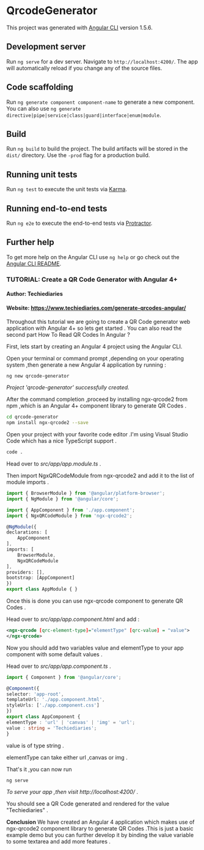 # QrcodeGenerator

This project was generated with [Angular CLI](https://github.com/angular/angular-cli) version 1.5.6.

## Development server

Run `ng serve` for a dev server. Navigate to `http://localhost:4200/`. The app will automatically reload if you change any of the source files.

## Code scaffolding

Run `ng generate component component-name` to generate a new component. You can also use `ng generate directive|pipe|service|class|guard|interface|enum|module`.

## Build

Run `ng build` to build the project. The build artifacts will be stored in the `dist/` directory. Use the `-prod` flag for a production build.

## Running unit tests

Run `ng test` to execute the unit tests via [Karma](https://karma-runner.github.io).

## Running end-to-end tests

Run `ng e2e` to execute the end-to-end tests via [Protractor](http://www.protractortest.org/).

## Further help

To get more help on the Angular CLI use `ng help` or go check out the [Angular CLI README](https://github.com/angular/angular-cli/blob/master/README.md).

### TUTORIAL: Create a QR Code Generator with Angular 4+

#### Author: Techiediaries
#### Website: https://www.techiediaries.com/generate-qrcodes-angular/

Throughout this tutorial we are going to create a QR Code generator web application with Angular 4+ so lets get started .
You can also read the second part How To Read QR Codes In Angular ?

First, lets start by creating an Angular 4 project using the Angular CLI.

Open your terminal or command prompt ,depending on your operating system ,then generate a new Angular 4 application by running :

```bash
ng new qrcode-generator 
```

_Project 'qrcode-generator' successfully created._

After the command completion ,proceed by installing ngx-qrcode2 from npm ,which is an Angular 4+ component library
to generate QR Codes .

```bash
cd qrcode-generator
npm install ngx-qrcode2 --save 
```

Open your project with your favorite code editor .I'm using Visual Studio Code which has a nice TypeScript support .

```bash
code .
```

Head over to _src/app/app.module.ts_ .

Then import NgxQRCodeModule from ngx-qrcode2 and add it to the list of module imports .

```typescript
import { BrowserModule } from '@angular/platform-browser';
import { NgModule } from '@angular/core';

import { AppComponent } from './app.component';
import { NgxQRCodeModule } from 'ngx-qrcode2';

@NgModule({
declarations: [
    AppComponent
],
imports: [
    BrowserModule,
    NgxQRCodeModule
],
providers: [],
bootstrap: [AppComponent]
})
export class AppModule { }        
```

Once this is done you can use ngx-qrcode component to generate QR Codes .

Head over to _src/app/app.component.html_ and add :

```xml
<ngx-qrcode [qrc-element-type]="elementType" [qrc-value] = "value">
</ngx-qrcode>
```

Now you should add two variables value and elementType to your app component with some default values .

Head over to _src/app/app.component.ts_ .

```typescript
import { Component } from '@angular/core';

@Component({
selector: 'app-root',
templateUrl: './app.component.html',
styleUrls: ['./app.component.css']
})
export class AppComponent {
elementType : 'url' | 'canvas' | 'img' = 'url';
value : string = 'Techiediaries';
}
```

value is of type string .

elementType can take either url ,canvas or img .

That's it ,you can now run

```bash
ng serve 
```

_To serve your app ,then visit http://localhost:4200/_ .

You should see a QR Code generated and rendered for the value "Techiediaries" .

**Conclusion**
We have created an Angular 4 application which makes use of ngx-qrcode2 component library to generate QR Codes .This is just a basic example demo but you can further develop it by binding the value variable to some textarea and add more features .
